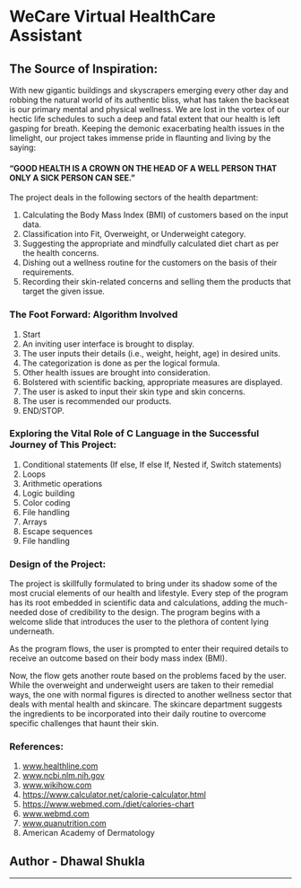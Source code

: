 # WeCare Virtual HealthCare Assistant

## The Source of Inspiration:
With new gigantic buildings and skyscrapers emerging every other day and robbing the natural world of its authentic bliss, what has taken the backseat is our primary mental and physical wellness. We are lost in the vortex of our hectic life schedules to such a deep and fatal extent that our health is left gasping for breath. Keeping the demonic exacerbating health issues in the limelight, our project takes immense pride in flaunting and living by the saying:  

#### “GOOD HEALTH IS A CROWN ON THE HEAD OF A WELL PERSON THAT ONLY A SICK PERSON CAN SEE.”

The project deals in the following sectors of the health department:
1. Calculating the Body Mass Index (BMI) of customers based on the input data.
2. Classification into Fit, Overweight, or Underweight category.
3. Suggesting the appropriate and mindfully calculated diet chart as per the health concerns.
4. Dishing out a wellness routine for the customers on the basis of their requirements.
5. Recording their skin-related concerns and selling them the products that target the given issue.

### The Foot Forward: Algorithm Involved
1. Start
2. An inviting user interface is brought to display.
3. The user inputs their details (i.e., weight, height, age) in desired units.
4. The categorization is done as per the logical formula.
5. Other health issues are brought into consideration.
6. Bolstered with scientific backing, appropriate measures are displayed.
7. The user is asked to input their skin type and skin concerns.
8. The user is recommended our products.
9. END/STOP.

### Exploring the Vital Role of C Language in the Successful Journey of This Project:
1. Conditional statements (If else, If else If, Nested if, Switch statements)
2. Loops
3. Arithmetic operations
4. Logic building
5. Color coding
6. File handling
7. Arrays
8. Escape sequences
9. File handling

### Design of the Project:
The project is skillfully formulated to bring under its shadow some of the most crucial elements of our health and lifestyle. Every step of the program has its root embedded in scientific data and calculations, adding the much-needed dose of credibility to the design. The program begins with a welcome slide that introduces the user to the plethora of content lying underneath.  

As the program flows, the user is prompted to enter their required details to receive an outcome based on their body mass index (BMI).  

Now, the flow gets another route based on the problems faced by the user. While the overweight and underweight users are taken to their remedial ways, the one with normal figures is directed to another wellness sector that deals with mental health and skincare. The skincare department suggests the ingredients to be incorporated into their daily routine to overcome specific challenges that haunt their skin.

### References:
1. www.healthline.com  
2. www.ncbi.nlm.nih.gov  
3. www.wikihow.com  
4. https://www.calculator.net/calorie-calculator.html  
5. https://www.webmed.com./diet/calories-chart  
6. www.webmd.com  
7. www.quanutrition.com  
8. American Academy of Dermatology  

## Author - Dhawal Shukla

---
